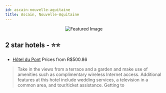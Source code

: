 ```yaml
---
id: ascain-nouvelle-aquitaine
title: Ascain, Nouvelle-Aquitaine
---
```


<center><img src="https://i.travelapi.com/hotels/10000000/9820000/9814700/9814673/7282558b_z.jpg" alt="Featured Image" /></center>


##  2 star hotels - ⭐️⭐️

-    [Hôtel du Pont](https://us.hurb.com/hotels/ascain/hotel-du-pont-JNP-JP624665?cmp=18055) Prices from R$500.86
   > Take in the views from a terrace and a garden and make use of amenities such as complimentary wireless Internet access. Additional features at this hotel include wedding services, a television in a common area, and tour/ticket assistance. Getting to 
